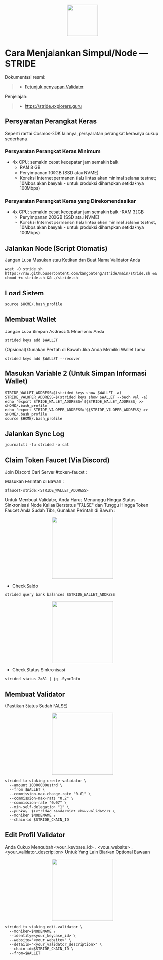 <p align="center">
  <img height="100" height="auto" src="https://user-images.githubusercontent.com/50621007/183283696-d1c4192b-f594-45bb-b589-15a5e57a795c.png">
</p>

# Cara Menjalankan Simpul/Node — STRIDE

Dokumentasi resmi:
>- [Petunjuk penyiapan Validator](https://github.com/Stride-Labs/testnet)

Penjelajah:
>- https://stride.explorers.guru

## Persyaratan Perangkat Keras
Seperti rantai Cosmos-SDK lainnya, persyaratan perangkat kerasnya cukup sederhana.

### Persyaratan Perangkat Keras Minimum
- 4x CPU; semakin cepat kecepatan jam semakin baik
  - RAM 8 GB
  - Penyimpanan 100GB (SSD atau NVME)
  - Koneksi Internet permanen (lalu lintas akan minimal selama testnet; 10Mbps akan banyak - untuk produksi diharapkan setidaknya 100Mbps)

### Persyaratan Perangkat Keras yang Direkomendasikan
- 4x CPU; semakin cepat kecepatan jam semakin baik
  -RAM 32GB
  - Penyimpanan 200GB (SSD atau NVME)
  - Koneksi Internet permanen (lalu lintas akan minimal selama testnet; 10Mbps akan banyak - untuk produksi diharapkan setidaknya 100Mbps)

## Jalankan Node (Script Otomatis)
Jangan Lupa Masukan atau Ketikan dan Buat Nama Validator Anda
```
wget -O stride.sh https://raw.githubusercontent.com/bangpateng/stride/main/stride.sh && chmod +x stride.sh && ./stride.sh
```
## Load Sistem
```
source $HOME/.bash_profile
```
## Membuat Wallet
Jangan Lupa Simpan Address & Mnemonic Anda
```
strided keys add $WALLET
```
(Opsional) Gunakan Peritah di Bawah Jika Anda Memiliki Wallet Lama
```
strided keys add $WALLET --recover
```
## Masukan Variable 2 (Untuk Simpan Informasi Wallet)
```
STRIDE_WALLET_ADDRESS=$(strided keys show $WALLET -a)
STRIDE_VALOPER_ADDRESS=$(strided keys show $WALLET --bech val -a)
echo 'export STRIDE_WALLET_ADDRESS='${STRIDE_WALLET_ADDRESS} >> $HOME/.bash_profile
echo 'export STRIDE_VALOPER_ADDRESS='${STRIDE_VALOPER_ADDRESS} >> $HOME/.bash_profile
source $HOME/.bash_profile
```
## Jalankan Sync Log
```
journalctl -fu strided -o cat
```
## Claim Token Faucet (Via Discord)
Join Discord Cari Server #token-faucet : 

Masukan Perintah di Bawah :
```
$faucet-stride:<STRIDE_WALLET_ADDRESS>
```
Untuk Membuat Validator, Anda Harus Menunggu Hingga Status Sinkronisasi Node Kalian Berstatus "FALSE" dan Tunggu Hingga Token Faucet Anda Sudah Tiba, Gunakan Perintah di Bawah :

<p align="center">
  <img height="200" height="auto" src="https://user-images.githubusercontent.com/38981255/183638647-998687d0-6d87-48da-89f5-e4daa737ccc9.PNG">
</p>

- Check Saldo
```
strided query bank balances $STRIDE_WALLET_ADDRESS
```
<p align="center">
  <img height="200" height="auto" src="https://user-images.githubusercontent.com/38981255/183639084-09757f91-a64b-4292-89b7-c09286e4b521.png">
</p>

- Check Status Sinkronisasi
```
strided status 2>&1 | jq .SyncInfo
```
## Membuat Validator
(Pastikan Status Sudah FALSE)

<p align="center">
  <img height="200" height="auto" src="https://user-images.githubusercontent.com/38981255/183640037-dd39bf19-9484-445c-bc23-6f3d133356f6.PNG">
</p>

```
strided tx staking create-validator \
  --amount 10000000ustrd \
  --from $WALLET \
  --commission-max-change-rate "0.01" \
  --commission-max-rate "0.2" \
  --commission-rate "0.07" \
  --min-self-delegation "1" \
  --pubkey  $(strided tendermint show-validator) \
  --moniker $NODENAME \
  --chain-id $STRIDE_CHAIN_ID
```

## Edit Profil Validator
Anda Cukup Mengubah <your_keybase_id> , <your_website> , <your_validator_description> Untuk Yang Lain Biarkan Optional Bawaan

<p align="center">
  <img height="200" height="auto" src="https://user-images.githubusercontent.com/38981255/183640057-3cb24589-fe92-407c-80c0-9b843efb736f.png">
</p>

```
strided tx staking edit-validator \
  --moniker=$NODENAME \
  --identity=<your_keybase_id> \
  --website="<your_website>" \
  --details="<your_validator_description>" \
  --chain-id=$STRIDE_CHAIN_ID \
  --from=$WALLET
```
